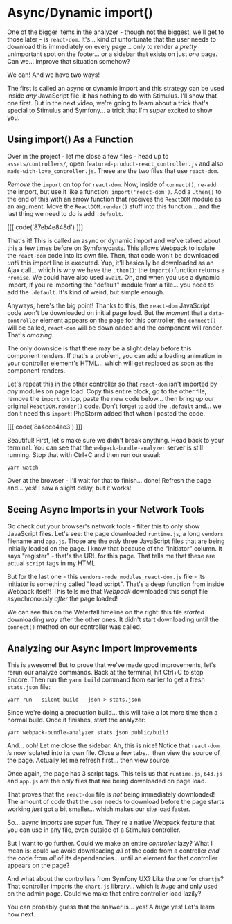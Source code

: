 # Async/Dynamic import()

One of the bigger items in the analyzer - though not the biggest, we'll get to
those later - is `react-dom`. It's... kind of unfortunate that the user needs to
download this immediately on every page... only to render a *pretty* unimportant
spot on the footer... or a sidebar that exists on just *one* page. Can we...
improve that situation somehow?

We can! And we have two ways!

The first is called an async or dynamic import and this strategy can be used inside
*any* JavaScript file: it has nothing to do with Stimulus. I'll show that one first.
But in the next video, we're going to learn about a trick that's special to
Stimulus and Symfony... a trick that I'm *super* excited to show you.

## Using import() As a Function

Over in the project - let me close a few files - head up to `assets/controllers/`,
open `featured-product-react_controller.js` and also `made-with-love_controller.js`.
These are the two files that use `react-dom`.

*Remove* the `import` on top for `react-dom`. Now, inside of `connect()`,
`re-add` the import, but use it like a function: `import('react-dom')`. Add a
`.then()` to the end of this with an arrow function that receives the `ReactDOM`
module as an argument. Move the `ReactDOM.render()` stuff into this function...
and the last thing we need to do is add `.default`.

[[[ code('87eb4e848d') ]]]

That's it! This is called an async or dynamic import and we've talked about this
a few times before on Symfonycasts. This allows Webpack to isolate the `react-dom`
code into its own file. Then, that code won't be downloaded *until* this import
line is executed. Yup, it'll basically be downloaded as an Ajax call... which is
why we have the `.then()`: the `import()`function returns a `Promise`. We could
have also used `await`. Oh, and when you use a dynamic import, if you're importing
the "default" module from a file... you need to add the `.default`. It's kind of
weird, but simple enough.

Anyways, here's the big point! Thanks to this, the `react-dom` JavaScript code
won't be downloaded on initial page load. But the *moment* that a
`data-controller` element appears on the page for this controller, the `connect()`
will be called, `react-dom` will be downloaded and the component will render.
That's *amazing*.

The only downside is that there may be a slight delay before this component
renders. If that's a problem, you can add a loading animation in your controller
element's HTML... which will get replaced as soon as the component renders.

Let's repeat this in the other controller so that `react-dom` isn't imported by
*any* modules on page load. Copy this entire block, go to the other file,
remove the `import` on top, paste the new code below... then bring up our original
`ReactDOM.render()` code. Don't forget to add the `.default` and... we don't need
this `import`: PhpStorm added that when I pasted the code.

[[[ code('8a4cce4ae3') ]]]

Beautiful! First, let's make sure we didn't break anything. Head back to your
terminal. You can see that the `webpack-bundle-analyzer` server is still running.
Stop that with Ctrl+C and then run our usual:

```terminal
yarn watch
```

Over at the browser - I'll wait for that to finish... done! Refresh
the page and... yes! I saw a slight delay, but it works!

## Seeing Async Imports in your Network Tools

Go check out your browser's network tools - filter this to only show JavaScript
files. Let's see: the page downloaded `runtime.js`, a long `vendors` filename and
`app.js`. Those are the *only* three JavaScript files that are being initially
loaded on the page. I know that because of the "Initiator" column. It says
"register" - that's the URL for this page. That tells me that these are actual
`script` tags in my HTML.

But for the last one - this `vendors-node_modules_react-dom.js` file - its
initiator is something called "load script". That's a deep function from inside
Webpack itself! This tells me that *Webpack* downloaded this script file
asynchronously *after* the page loaded!

We can see this on the Waterfall timeline on the right: this file *started*
downloading *way* after the other ones. It didn't start downloading until the
`connect()` method on our controller was called.

## Analyzing our Async Import Improvements

This is awesome! But to prove that we've made good improvements, let's rerun our
analyze commands. Back at the terminal, hit Ctrl+C to stop Encore. Then run the
`yarn build` command from earlier to get a fresh `stats.json` file:

```terminal-silent
yarn run --silent build --json > stats.json
```

Since we're doing a production build... this will take a lot more time than
a normal build. Once it finishes, start the analyzer:

```terminal-silent
yarn webpack-bundle-analyzer stats.json public/build
```

And... ooh! Let me close the sidebar. Ah, this is nice! Notice that `react-dom`
*is* now isolated into its own file. Close a few tabs... then view the source of
the page. Actually let me refresh first... then view source.

Once again, the page has 3 script tags. This tells us that `runtime.js`, `643.js`
and `app.js` are the *only* files that are being downloaded on page load.

That proves that the `react-dom` file is *not* being immediately downloaded! The
amount of code that the user needs to download before the page starts working
*just* got a bit smaller... which makes our site load faster.

So... async imports are *super* fun. They're a native Webpack feature that you
can use in any file, even outside of a Stimulus controller.

But I want to go further. Could we make an entire *controller* lazy? What I mean
is: could we avoid downloading *all* of the code from a controller *and* the code
from *all* of its dependencies... until an element for that controller appears
on the page?

And what about the controllers from Symfony UX? Like the one for `chartjs`?
That controller imports the `chart.js` library... which is *huge* and only used on
the admin page. Could we make that entire controller load lazily?

You can probably guess that the answer is... yes! A *huge* yes! Let's learn
how next.
